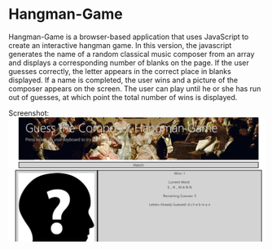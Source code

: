 # Hangman-Game

Hangman-Game is a browser-based application that uses JavaScript to create an interactive hangman game. In this version, the javascript generates the name of a random classical music composer from an array and displays a corresponding number of blanks on the page. If the user guesses correctly, the letter appears in the correct place in blanks displayed. If a name is completed, the user wins and a picture of the composer appears on the screen. The user can play until he or she has run out of guesses, at which point the total number of wins is displayed.

Screenshot:
![ScreenShot](screenshot.PNG)
